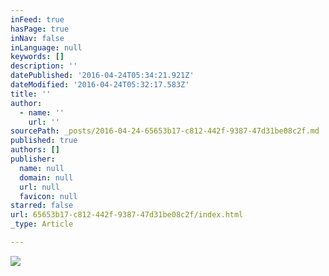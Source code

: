 ```yaml
---
inFeed: true
hasPage: true
inNav: false
inLanguage: null
keywords: []
description: ''
datePublished: '2016-04-24T05:34:21.921Z'
dateModified: '2016-04-24T05:32:17.583Z'
title: ''
author:
  - name: ''
    url: ''
sourcePath: _posts/2016-04-24-65653b17-c812-442f-9387-47d31be08c2f.md
published: true
authors: []
publisher:
  name: null
  domain: null
  url: null
  favicon: null
starred: false
url: 65653b17-c812-442f-9387-47d31be08c2f/index.html
_type: Article

---
```

![](https://s3-us-west-2.amazonaws.com/the-grid-img/p/4e24f7e5f7a6a5df9deab41ff04b15f913c839cf.jpg)